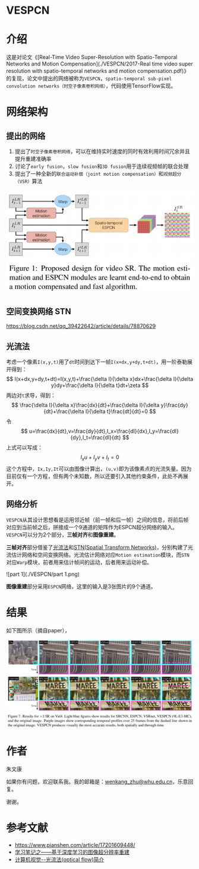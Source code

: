 # VESPCN

# 介绍

这是对论文《[Real-Time Video Super-Resolution with Spatio-Temporal Networks and Motion Compensation](./VESPCN/2017-Real time video super resolution with spatio-temporal networks and motion compensation.pdf)》的复现，论文中提出的网络被称为`VESPCN`，`spatio-temporal sub-pixel convolution networks（时空子像素卷积网络）`，代码使用TensorFlow实现。

# 网络架构

## 提出的网络

1. 提出了`时空子像素卷积网络`，可以在维持实时速度的同时有效利用时间冗余并且提升重建准确率
2. 讨论了`early fusion`，`slow fusion`和`3D fusion`用于连续视频帧的联合处理
3. 提出了一种全新的`联合运动补偿（joint motion compensation）`和`视频超分（VSR）`算法

![spatio-temporal sub-pixel convolution networks](./VESPCN/net-stru.png)

## 空间变换网络 STN

https://blog.csdn.net/qq_39422642/article/details/78870629

## 光流法

考虑一个像素`I(x,y,t)`用了`dt`时间到达下一帧`I(x+dx,y+dy,t+dt)`，用一阶泰勒展开得到：
$$
I(x+dx,y+dy,t+dt)=I(x,y,t)+\frac{\delta I}{\delta x}dx+\frac{\delta I}{\delta y}dy+\frac{\delta I}{\delta t}dt+\zeta
$$
两边对`t`求导，得到：
$$
\frac{\delta I}{\delta x}\frac{dx}{dt}+\frac{\delta I}{\delta y}\frac{dy}{dt}+\frac{\delta I}{\delta t}\frac{dt}{dt}=0
$$
令
$$
u=\frac{dx}{dt},v=\frac{dy}{dt},I_x=\frac{dI}{dx},I_y=\frac{dI}{dy},I_t=\frac{dI}{dt}
$$
上式可以写成：
$$
I_xu+I_yv+I_t=0
$$
这个方程中，`Ix,Iy,It`可以由图像计算出，`(u,v)`即为该像素点的光流矢量。因为目前仅有一个方程，但有两个未知数，所以还要引入其他约束条件，此处不再展开。

## 网络分析

`VESPCN`从其设计思想看是运用邻近帧（前一帧和后一帧）之间的信息，将前后帧对应到当前帧之后，拼接成一个9通道的矩阵作为ESPCN超分网络的输入。`VESPCN`可以分为2个部分，**三帧对齐**和**图像重建**。

**三帧对齐**部分借鉴了[光流法](https://blog.csdn.net/qq_41368247/article/details/82562165)和[STN(Spatial Transform Networks)](https://blog.csdn.net/qq_39422642/article/details/78870629)，分别构建了光流估计网络和空间变换网络。光流估计网络对应`Motion estimation`模块，而`STN`对应`Warp`模块，前者用来估计帧间的运动，后者用来运动补偿。

![part 1](./VESPCN/part 1.png)

**图像重建**部分采用`ESPCN`网络，这里的输入是3张图片的9个通道。



# 结果

如下图所示（摘自paper），

![paper-result](./VESPCN/results.png)



# 作者

朱文康

如果你有问题，欢迎联系我。我的邮箱是：[wenkang_zhu@whu.edu.cn](mailto:wenkang_zhu@whu.edu.cn)，乐意回复。

谢谢。



# 参考文献

- https://www.pianshen.com/article/17201609448/
- [学习笔记之——基于深度学习的图像超分辨率重建](https://blog.csdn.net/gwplovekimi/article/details/83041627?utm_medium=distribute.pc_relevant_download.none-task-blog-baidujs-8.nonecase&depth_1-utm_source=distribute.pc_relevant_download.none-task-blog-baidujs-8.nonecase#ESPCN%EF%BC%88Efficient%20Sub-Pixel%20Convolutional%20Neural%20Network%EF%BC%89)
- [计算机视觉--光流法(optical flow)简介](https://blog.csdn.net/qq_41368247/article/details/82562165)
